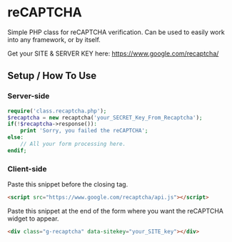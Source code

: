 # reCAPTCHA

Simple PHP class for reCAPTCHA verification.  Can be used to easily work into any framework, or by itself.

Get your SITE & SERVER KEY here: https://www.google.com/recaptcha/

## Setup / How To Use

### Server-side
```php
require('class.recaptcha.php');
$recaptcha = new recaptcha('your_SECRET_Key_From_Recaptcha');		
if(!$recaptcha->response()):
	print 'Sorry, you failed the reCAPTCHA';
else:
	// All your form processing here.
endif;
```

### Client-side

Paste this snippet before the closing </head> tag.

```html
<script src="https://www.google.com/recaptcha/api.js"></script>
```

Paste this snippet at the end of the form where you want the reCAPTCHA widget to appear.

```html
<div class="g-recaptcha" data-sitekey="your_SITE_key"></div>
```
